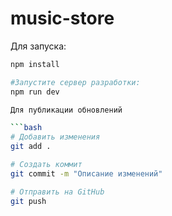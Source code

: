 # music-store
Для запуска:

```bash
npm install

#Запустите сервер разработки:
npm run dev

Для публикации обновлений

```bash
# Добавить изменения
git add .

# Создать коммит
git commit -m "Описание изменений"

# Отправить на GitHub
git push
